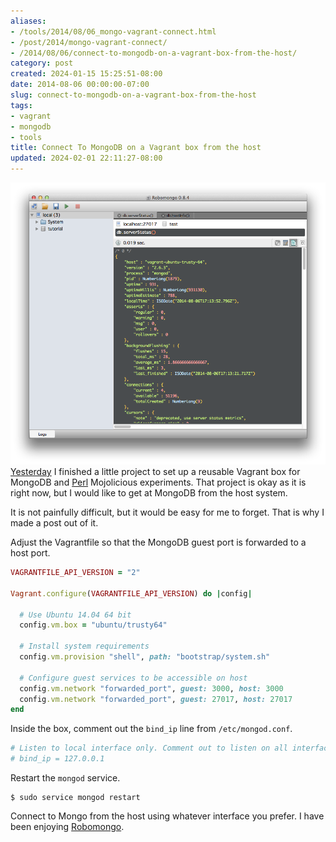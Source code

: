 ```yaml
---
aliases:
- /tools/2014/08/06_mongo-vagrant-connect.html
- /post/2014/mongo-vagrant-connect/
- /2014/08/06/connect-to-mongodb-on-a-vagrant-box-from-the-host/
category: post
created: 2024-01-15 15:25:51-08:00
date: 2014-08-06 00:00:00-07:00
slug: connect-to-mongodb-on-a-vagrant-box-from-the-host
tags:
- vagrant
- mongodb
- tools
title: Connect To MongoDB on a Vagrant box from the host
updated: 2024-02-01 22:11:27-08:00
---
```


![attachments/img/2014/cover-2014-08-06.png](../../../attachments/img/2014/cover-2014-08-06.png)
[Yesterday](trusty-mongo-mojo-box.md) I finished a little project to set up a reusable Vagrant box for MongoDB and [Perl](../../../card/Perl.md) Mojolicious experiments. That project is okay as it is right now, but I would like to get at MongoDB from the host system.

<!--more-->

It is not painfully difficult, but it would be easy for me to forget. That is why I made a post out of it.

Adjust the Vagrantfile so that the MongoDB guest port is forwarded to a host port.

````ruby
VAGRANTFILE_API_VERSION = "2"

Vagrant.configure(VAGRANTFILE_API_VERSION) do |config|

  # Use Ubuntu 14.04 64 bit
  config.vm.box = "ubuntu/trusty64"

  # Install system requirements
  config.vm.provision "shell", path: "bootstrap/system.sh"
  
  # Configure guest services to be accessible on host
  config.vm.network "forwarded_port", guest: 3000, host: 3000
  config.vm.network "forwarded_port", guest: 27017, host: 27017
end
````

Inside the box, comment out the `bind_ip` line from `/etc/mongod.conf`.

````bash
# Listen to local interface only. Comment out to listen on all interfaces.
# bind_ip = 127.0.0.1
````

Restart the `mongod` service.

````
$ sudo service mongod restart
````

Connect to Mongo from the host using whatever interface you prefer. I have been enjoying [Robomongo](http://robomongo.org/).